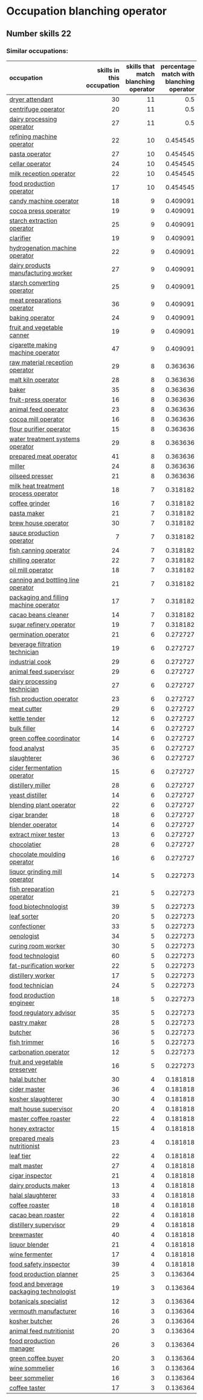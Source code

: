 # Occupation blanching operator
## Number skills 22
### Similar occupations:
| occupation                                                                              |   skills in this occupation |   skills that match blanching operator |   percentage match with blanching operator |   skills not in blanching operator |
|:----------------------------------------------------------------------------------------|----------------------------:|---------------------------------------:|-------------------------------------------:|-----------------------------------:|
| [dryer attendant](dryer_attendant.md)                                                   |                          30 |                                     11 |                                   0.5      |                                 19 |
| [centrifuge operator](centrifuge_operator.md)                                           |                          20 |                                     11 |                                   0.5      |                                  9 |
| [dairy processing operator](dairy_processing_operator.md)                               |                          27 |                                     11 |                                   0.5      |                                 16 |
| [refining machine operator](refining_machine_operator.md)                               |                          22 |                                     10 |                                   0.454545 |                                 12 |
| [pasta operator](pasta_operator.md)                                                     |                          27 |                                     10 |                                   0.454545 |                                 17 |
| [cellar operator](cellar_operator.md)                                                   |                          24 |                                     10 |                                   0.454545 |                                 14 |
| [milk reception operator](milk_reception_operator.md)                                   |                          22 |                                     10 |                                   0.454545 |                                 12 |
| [food production operator](food_production_operator.md)                                 |                          17 |                                     10 |                                   0.454545 |                                  7 |
| [candy machine operator](candy_machine_operator.md)                                     |                          18 |                                      9 |                                   0.409091 |                                  9 |
| [cocoa press operator](cocoa_press_operator.md)                                         |                          19 |                                      9 |                                   0.409091 |                                 10 |
| [starch extraction operator](starch_extraction_operator.md)                             |                          25 |                                      9 |                                   0.409091 |                                 16 |
| [clarifier](clarifier.md)                                                               |                          19 |                                      9 |                                   0.409091 |                                 10 |
| [hydrogenation machine operator](hydrogenation_machine_operator.md)                     |                          22 |                                      9 |                                   0.409091 |                                 13 |
| [dairy products manufacturing worker](dairy_products_manufacturing_worker.md)           |                          27 |                                      9 |                                   0.409091 |                                 18 |
| [starch converting operator](starch_converting_operator.md)                             |                          25 |                                      9 |                                   0.409091 |                                 16 |
| [meat preparations operator](meat_preparations_operator.md)                             |                          36 |                                      9 |                                   0.409091 |                                 27 |
| [baking operator](baking_operator.md)                                                   |                          24 |                                      9 |                                   0.409091 |                                 15 |
| [fruit and vegetable canner](fruit_and_vegetable_canner.md)                             |                          19 |                                      9 |                                   0.409091 |                                 10 |
| [cigarette making machine operator](cigarette_making_machine_operator.md)               |                          47 |                                      9 |                                   0.409091 |                                 38 |
| [raw material reception operator](raw_material_reception_operator.md)                   |                          29 |                                      8 |                                   0.363636 |                                 21 |
| [malt kiln operator](malt_kiln_operator.md)                                             |                          28 |                                      8 |                                   0.363636 |                                 20 |
| [baker](baker.md)                                                                       |                          35 |                                      8 |                                   0.363636 |                                 27 |
| [fruit-press operator](fruit-press_operator.md)                                         |                          16 |                                      8 |                                   0.363636 |                                  8 |
| [animal feed operator](animal_feed_operator.md)                                         |                          23 |                                      8 |                                   0.363636 |                                 15 |
| [cocoa mill operator](cocoa_mill_operator.md)                                           |                          16 |                                      8 |                                   0.363636 |                                  8 |
| [flour purifier operator](flour_purifier_operator.md)                                   |                          15 |                                      8 |                                   0.363636 |                                  7 |
| [water treatment systems operator](water_treatment_systems_operator.md)                 |                          29 |                                      8 |                                   0.363636 |                                 21 |
| [prepared meat operator](prepared_meat_operator.md)                                     |                          41 |                                      8 |                                   0.363636 |                                 33 |
| [miller](miller.md)                                                                     |                          24 |                                      8 |                                   0.363636 |                                 16 |
| [oilseed presser](oilseed_presser.md)                                                   |                          21 |                                      8 |                                   0.363636 |                                 13 |
| [milk heat treatment process operator](milk_heat_treatment_process_operator.md)         |                          18 |                                      7 |                                   0.318182 |                                 11 |
| [coffee grinder](coffee_grinder.md)                                                     |                          16 |                                      7 |                                   0.318182 |                                  9 |
| [pasta maker](pasta_maker.md)                                                           |                          21 |                                      7 |                                   0.318182 |                                 14 |
| [brew house operator](brew_house_operator.md)                                           |                          30 |                                      7 |                                   0.318182 |                                 23 |
| [sauce production operator](sauce_production_operator.md)                               |                           7 |                                      7 |                                   0.318182 |                                  0 |
| [fish canning operator](fish_canning_operator.md)                                       |                          24 |                                      7 |                                   0.318182 |                                 17 |
| [chilling operator](chilling_operator.md)                                               |                          22 |                                      7 |                                   0.318182 |                                 15 |
| [oil mill operator](oil_mill_operator.md)                                               |                          18 |                                      7 |                                   0.318182 |                                 11 |
| [canning and bottling line operator](canning_and_bottling_line_operator.md)             |                          21 |                                      7 |                                   0.318182 |                                 14 |
| [packaging and filling machine operator](packaging_and_filling_machine_operator.md)     |                          17 |                                      7 |                                   0.318182 |                                 10 |
| [cacao beans cleaner](cacao_beans_cleaner.md)                                           |                          14 |                                      7 |                                   0.318182 |                                  7 |
| [sugar refinery operator](sugar_refinery_operator.md)                                   |                          19 |                                      7 |                                   0.318182 |                                 12 |
| [germination operator](germination_operator.md)                                         |                          21 |                                      6 |                                   0.272727 |                                 15 |
| [beverage filtration technician](beverage_filtration_technician.md)                     |                          19 |                                      6 |                                   0.272727 |                                 13 |
| [industrial cook](industrial_cook.md)                                                   |                          29 |                                      6 |                                   0.272727 |                                 23 |
| [animal feed supervisor](animal_feed_supervisor.md)                                     |                          29 |                                      6 |                                   0.272727 |                                 23 |
| [dairy processing technician](dairy_processing_technician.md)                           |                          27 |                                      6 |                                   0.272727 |                                 21 |
| [fish production operator](fish_production_operator.md)                                 |                          23 |                                      6 |                                   0.272727 |                                 17 |
| [meat cutter](meat_cutter.md)                                                           |                          29 |                                      6 |                                   0.272727 |                                 23 |
| [kettle tender](kettle_tender.md)                                                       |                          12 |                                      6 |                                   0.272727 |                                  6 |
| [bulk filler](bulk_filler.md)                                                           |                          14 |                                      6 |                                   0.272727 |                                  8 |
| [green coffee coordinator](green coffee coordinator.md)                                 |                          14 |                                      6 |                                   0.272727 |                                  8 |
| [food analyst](food_analyst.md)                                                         |                          35 |                                      6 |                                   0.272727 |                                 29 |
| [slaughterer](slaughterer.md)                                                           |                          36 |                                      6 |                                   0.272727 |                                 30 |
| [cider fermentation operator](cider_fermentation_operator.md)                           |                          15 |                                      6 |                                   0.272727 |                                  9 |
| [distillery miller](distillery_miller.md)                                               |                          28 |                                      6 |                                   0.272727 |                                 22 |
| [yeast distiller](yeast_distiller.md)                                                   |                          14 |                                      6 |                                   0.272727 |                                  8 |
| [blending plant operator](blending_plant_operator.md)                                   |                          22 |                                      6 |                                   0.272727 |                                 16 |
| [cigar brander](cigar_brander.md)                                                       |                          18 |                                      6 |                                   0.272727 |                                 12 |
| [blender operator](blender_operator.md)                                                 |                          14 |                                      6 |                                   0.272727 |                                  8 |
| [extract mixer tester](extract_mixer_tester.md)                                         |                          13 |                                      6 |                                   0.272727 |                                  7 |
| [chocolatier](chocolatier.md)                                                           |                          28 |                                      6 |                                   0.272727 |                                 22 |
| [chocolate moulding operator](chocolate_moulding_operator.md)                           |                          16 |                                      6 |                                   0.272727 |                                 10 |
| [liquor grinding mill operator](liquor_grinding_mill_operator.md)                       |                          14 |                                      5 |                                   0.227273 |                                  9 |
| [fish preparation operator](fish_preparation_operator.md)                               |                          21 |                                      5 |                                   0.227273 |                                 16 |
| [food biotechnologist](food_biotechnologist.md)                                         |                          39 |                                      5 |                                   0.227273 |                                 34 |
| [leaf sorter](leaf_sorter.md)                                                           |                          20 |                                      5 |                                   0.227273 |                                 15 |
| [confectioner](confectioner.md)                                                         |                          33 |                                      5 |                                   0.227273 |                                 28 |
| [oenologist](oenologist.md)                                                             |                          34 |                                      5 |                                   0.227273 |                                 29 |
| [curing room worker](curing_room_worker.md)                                             |                          30 |                                      5 |                                   0.227273 |                                 25 |
| [food technologist](food_technologist.md)                                               |                          60 |                                      5 |                                   0.227273 |                                 55 |
| [fat-purification worker](fat-purification_worker.md)                                   |                          22 |                                      5 |                                   0.227273 |                                 17 |
| [distillery worker](distillery_worker.md)                                               |                          17 |                                      5 |                                   0.227273 |                                 12 |
| [food technician](food_technician.md)                                                   |                          24 |                                      5 |                                   0.227273 |                                 19 |
| [food production engineer](food_production_engineer.md)                                 |                          18 |                                      5 |                                   0.227273 |                                 13 |
| [food regulatory advisor](food_regulatory_advisor.md)                                   |                          35 |                                      5 |                                   0.227273 |                                 30 |
| [pastry maker](pastry_maker.md)                                                         |                          28 |                                      5 |                                   0.227273 |                                 23 |
| [butcher](butcher.md)                                                                   |                          36 |                                      5 |                                   0.227273 |                                 31 |
| [fish trimmer](fish_trimmer.md)                                                         |                          16 |                                      5 |                                   0.227273 |                                 11 |
| [carbonation operator](carbonation_operator.md)                                         |                          12 |                                      5 |                                   0.227273 |                                  7 |
| [fruit and vegetable preserver](fruit_and_vegetable_preserver.md)                       |                          16 |                                      5 |                                   0.227273 |                                 11 |
| [halal butcher](halal_butcher.md)                                                       |                          30 |                                      4 |                                   0.181818 |                                 26 |
| [cider master](cider_master.md)                                                         |                          36 |                                      4 |                                   0.181818 |                                 32 |
| [kosher slaughterer](kosher_slaughterer.md)                                             |                          30 |                                      4 |                                   0.181818 |                                 26 |
| [malt house supervisor](malt_house_supervisor.md)                                       |                          20 |                                      4 |                                   0.181818 |                                 16 |
| [master coffee roaster](master_coffee_roaster.md)                                       |                          22 |                                      4 |                                   0.181818 |                                 18 |
| [honey extractor](honey_extractor.md)                                                   |                          15 |                                      4 |                                   0.181818 |                                 11 |
| [prepared meals nutritionist](prepared_meals_nutritionist.md)                           |                          23 |                                      4 |                                   0.181818 |                                 19 |
| [leaf tier](leaf_tier.md)                                                               |                          22 |                                      4 |                                   0.181818 |                                 18 |
| [malt master](malt_master.md)                                                           |                          27 |                                      4 |                                   0.181818 |                                 23 |
| [cigar inspector](cigar_inspector.md)                                                   |                          21 |                                      4 |                                   0.181818 |                                 17 |
| [dairy products maker](dairy_products_maker.md)                                         |                          13 |                                      4 |                                   0.181818 |                                  9 |
| [halal slaughterer](halal_slaughterer.md)                                               |                          33 |                                      4 |                                   0.181818 |                                 29 |
| [coffee roaster](coffee_roaster.md)                                                     |                          18 |                                      4 |                                   0.181818 |                                 14 |
| [cacao bean roaster](cacao_bean_roaster.md)                                             |                          22 |                                      4 |                                   0.181818 |                                 18 |
| [distillery supervisor](distillery_supervisor.md)                                       |                          29 |                                      4 |                                   0.181818 |                                 25 |
| [brewmaster](brewmaster.md)                                                             |                          40 |                                      4 |                                   0.181818 |                                 36 |
| [liquor blender](liquor_blender.md)                                                     |                          21 |                                      4 |                                   0.181818 |                                 17 |
| [wine fermenter](wine_fermenter.md)                                                     |                          17 |                                      4 |                                   0.181818 |                                 13 |
| [food safety inspector](food_safety_inspector.md)                                       |                          39 |                                      4 |                                   0.181818 |                                 35 |
| [food production planner](food_production_planner.md)                                   |                          25 |                                      3 |                                   0.136364 |                                 22 |
| [food and beverage packaging technologist](food_and_beverage_packaging_technologist.md) |                          19 |                                      3 |                                   0.136364 |                                 16 |
| [botanicals specialist](botanicals_specialist.md)                                       |                          12 |                                      3 |                                   0.136364 |                                  9 |
| [vermouth manufacturer](vermouth_manufacturer.md)                                       |                          16 |                                      3 |                                   0.136364 |                                 13 |
| [kosher butcher](kosher_butcher.md)                                                     |                          26 |                                      3 |                                   0.136364 |                                 23 |
| [animal feed nutritionist](animal_feed_nutritionist.md)                                 |                          20 |                                      3 |                                   0.136364 |                                 17 |
| [food production manager](food_production_manager.md)                                   |                          26 |                                      3 |                                   0.136364 |                                 23 |
| [green coffee buyer](green_coffee_buyer.md)                                             |                          20 |                                      3 |                                   0.136364 |                                 17 |
| [wine sommelier](wine_sommelier.md)                                                     |                          16 |                                      3 |                                   0.136364 |                                 13 |
| [beer sommelier](beer_sommelier.md)                                                     |                          16 |                                      3 |                                   0.136364 |                                 13 |
| [coffee taster](coffee_taster.md)                                                       |                          17 |                                      3 |                                   0.136364 |                                 14 |
